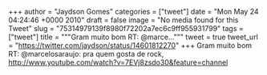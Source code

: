 
+++
author = "Jaydson Gomes"
categories = ["tweet"]
date = "Mon May 24 04:24:46 +0000 2010"
draft = false
image = "No media found for this Tweet"
slug = "75314979139f8980f72202a7ec6c9ff955931799"
tags = ["tweet"]
title = """Gram muito bom RT: @marce..."""
tweet = true
tweet_url = "https://twitter.com/jaydson/status/14601812270"
+++
Gram muito bom RT: @marcelosaraujo: pra quem gosta de rock, http://www.youtube.com/watch?v=7EVj8zsdo30&feature=channel
